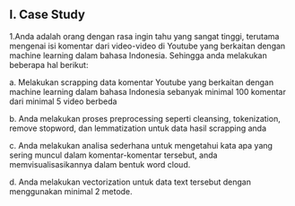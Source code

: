 ## I. Case Study 
1.Anda adalah orang dengan rasa ingin tahu yang sangat tinggi, terutama mengenai isi komentar dari
video-video di Youtube yang berkaitan dengan machine learning dalam bahasa Indonesia. Sehingga
anda melakukan beberapa hal berikut:

a. Melakukan scrapping data komentar Youtube yang berkaitan dengan
machine learning dalam bahasa Indonesia sebanyak minimal 100 komentar dari minimal 5 video
berbeda

b. Anda melakukan proses preprocessing seperti cleansing, tokenization,
remove stopword, dan lemmatization untuk data hasil scrapping anda

c. Anda melakukan analisa sederhana untuk mengetahui kata apa
yang sering muncul dalam komentar-komentar tersebut, anda memvisualisasikannya dalam bentuk
word cloud.

d. Anda melakukan vectorization untuk data text tersebut dengan
menggunakan minimal 2 metode.
